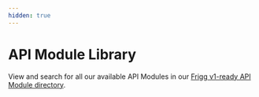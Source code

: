 ```yaml
---
hidden: true
---
```


# API Module Library

View and search for all our available API Modules in our [Frigg v1-ready API Module directory](https://github.com/friggframework/api-module-library/tree/main/packages/v1-ready).



